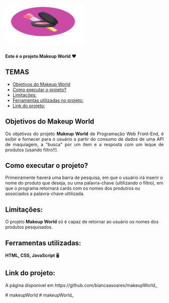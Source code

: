 # <img src="/img/icon-removebg-preview (1).png"  width="250" height="130" alt="iconPrincipal" />

<p> <strong>Este é o projeto Makeup World</strong> ❤️ </p>

## TEMAS
- [Objetivos do Makeup World](#objetivos)
- [Como executar o projeto?](#como-executar)
- [Limitações:](#limitações)
- [Ferramentas utilizadas no projeto:](#ferramentas-utilizadas)
- [Link do projeto:](#link-projeto)

## Objetivos do Makeup World
<p align="justify"> Os objetivos do projeto <strong>Makeup World</strong> de Programação Web Front-End, é exibir e fornecer para o usuário a partir do consumo de dados de uma API de maquiagem, a "busca" por um item e a resposta com um leque de produtos (usando filtro!!). </p>


## Como executar o projeto?
<p> Primeiramente haverá uma barra de pesquisa, em que o usuário irá inserir o nome do produto que deseja, ou uma palavra-chave (ultilizando o filtro), em que o programa retornará cards com os nomes dos produtros ou associados a palavra-chave ultilizada. </p>

## Limitações:
<p> O projeto <strong>Makeup World</strong> só é capaz de retornar ao usuário os nomes dos produtos pesquisados. </p>


## Ferramentas utilizadas:
<p> <strong> HTML, CSS, JavaScript</strong> 🖥️ </p> 



## Link do projeto:

<p>A página disponivel em <a>https://github.com/biancaasoares/makeupWorld_</a></p>
# makeupWorld
# makeupWorld_
